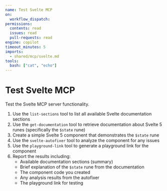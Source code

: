 ```yaml
---
name: Test Svelte MCP
on:
  workflow_dispatch:
permissions:
  contents: read
  issues: read
  pull-requests: read
engine: copilot
timeout_minutes: 5
imports:
  - shared/mcp/svelte.md
tools:
  bash: ["cat", "echo"]
---
```


# Test Svelte MCP

Test the Svelte MCP server functionality.

1. Use the `list-sections` tool to list all available Svelte documentation sections
2. Use the `get-documentation` tool to retrieve documentation about Svelte 5 runes (specifically the `$state` rune)
3. Create a simple Svelte 5 component that demonstrates the `$state` rune
4. Use the `svelte-autofixer` tool to analyze the component for any issues
5. Use the `playground-link` tool to generate a playground link for the component
6. Report the results including:
   - Available documentation sections (summary)
   - Brief explanation of the `$state` rune from the documentation
   - The component code you created
   - Any analysis results from the autofixer
   - The playground link for testing
